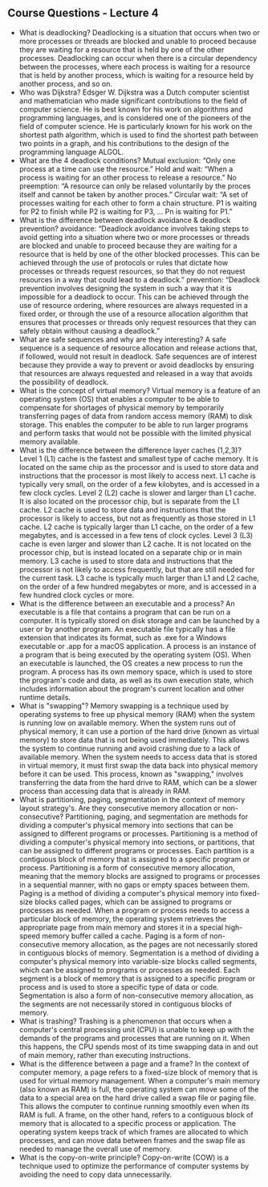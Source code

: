 ## Course Questions - Lecture 4 
* What is deadlocking?
Deadlocking is a situation that occurs when two or more processes or threads are blocked and unable to proceed because they are waiting for a resource that is held by one of the other processes. Deadlocking can occur when there is a circular dependency between the processes, where each process is waiting for a resource that is held by another process, which is waiting for a resource held by another process, and so on. 
* Who was Dijkstra? 
Edsger W. Dijkstra was a Dutch computer scientist and mathematician who made significant contributions to the field of computer science. He is best known for his work on algorithms and programming languages, and is considered one of the pioneers of the field of computer science.
He is particularly known for his work on the shortest path algorithm, which is used to find the shortest path between two points in a graph, and his contributions to the design of the programming language ALGOL.
* What are the 4 deadlock conditions?
Mutual exclusion:  “Only one process at a time can use the resource.”
Hold and wait: “When a process is waiting for an other process to release a resource.”
No preemption: “A resource can only be relased voluntarily by the proces itself and cannot be taken by another proces.”
Circular wait: “A set of processes waiting for each other to form a chain structure. P1 is waiting for P2 to finish while P2 is waiting for P3, ... Pn is waiting for P1.”
* What is the difference between deadlock avoidance & deadlock prevention?
avoidance: “Deadlock avoidance involves taking steps to avoid getting into a situation where two or more processes or threads are blocked and unable to proceed because they are waiting for a resource that is held by one of the other blocked processes. This can be achieved through the use of protocols or rules that dictate how processes or threads request resources, so that they do not request resources in a way that could lead to a deadlock.”
prevention: “Deadlock prevention involves designing the system in such a way that it is impossible for a deadlock to occur. This can be achieved through the use of resource ordering, where resources are always requested in a fixed order, or through the use of a resource allocation algorithm that ensures that processes or threads only request resources that they can safely obtain without causing a deadlock.”
* What are safe sequences and why are they interesting?
A safe sequence is a sequence of resource allocation and release actions that, if followed, would not result in deadlock. Safe sequences are of interest because they provide a way to prevent or avoid deadlocks by ensuring that resources are always requested and released in a way that avoids the possibility of deadlock.
* What is the concept of virtual memory?
Virtual memory is a feature of an operating system (OS) that enables a computer to be able to compensate for shortages of physical memory by temporarily transferring pages of data from random access memory (RAM) to disk storage. This enables the computer to be able to run larger programs and perform tasks that would not be possible with the limited physical memory available.
* What is the difference between the difference layer caches (1,2,3)?
Level 1 (L1) cache is the fastest and smallest type of cache memory. It is located on the same chip as the processor and is used to store data and instructions that the processor is most likely to access next. L1 cache is typically very small, on the order of a few kilobytes, and is accessed in a few clock cycles.
Level 2 (L2) cache is slower and larger than L1 cache. It is also located on the processor chip, but is separate from the L1 cache. L2 cache is used to store data and instructions that the processor is likely to access, but not as frequently as those stored in L1 cache. L2 cache is typically larger than L1 cache, on the order of a few megabytes, and is accessed in a few tens of clock cycles.
Level 3 (L3) cache is even larger and slower than L2 cache. It is not located on the processor chip, but is instead located on a separate chip or in main memory. L3 cache is used to store data and instructions that the processor is not likely to access frequently, but that are still needed for the current task. L3 cache is typically much larger than L1 and L2 cache, on the order of a few hundred megabytes or more, and is accessed in a few hundred clock cycles or more.
* What is the difference between an executable and a process?
An executable is a file that contains a program that can be run on a computer. It is typically stored on disk storage and can be launched by a user or by another program. An executable file typically has a file extension that indicates its format, such as .exe for a Windows executable or .app for a macOS application.
A process is an instance of a program that is being executed by the operating system (OS). When an executable is launched, the OS creates a new process to run the program. A process has its own memory space, which is used to store the program's code and data, as well as its own execution state, which includes information about the program's current location and other runtime details.
* What is "swapping"?
Memory swapping is a technique used by operating systems to free up physical memory (RAM) when the system is running low on available memory. When the system runs out of physical memory, it can use a portion of the hard drive (known as virtual memory) to store data that is not being used immediately. This allows the system to continue running and avoid crashing due to a lack of available memory.
When the system needs to access data that is stored in virtual memory, it must first swap the data back into physical memory before it can be used. This process, known as "swapping," involves transferring the data from the hard drive to RAM, which can be a slower process than accessing data that is already in RAM.
* What is partitioning, paging, segmentation in the context of memory layout strategy's. Are they consecutive memory allocation or non-consecutive?
Partitioning, paging, and segmentation are methods for dividing a computer's physical memory into sections that can be assigned to different programs or processes.
Partitioning is a method of dividing a computer's physical memory into sections, or partitions, that can be assigned to different programs or processes. Each partition is a contiguous block of memory that is assigned to a specific program or process. Partitioning is a form of consecutive memory allocation, meaning that the memory blocks are assigned to programs or processes in a sequential manner, with no gaps or empty spaces between them.
Paging is a method of dividing a computer's physical memory into fixed-size blocks called pages, which can be assigned to programs or processes as needed. When a program or process needs to access a particular block of memory, the operating system retrieves the appropriate page from main memory and stores it in a special high-speed memory buffer called a cache. Paging is a form of non-consecutive memory allocation, as the pages are not necessarily stored in contiguous blocks of memory.
Segmentation is a method of dividing a computer's physical memory into variable-size blocks called segments, which can be assigned to programs or processes as needed. Each segment is a block of memory that is assigned to a specific program or process and is used to store a specific type of data or code. Segmentation is also a form of non-consecutive memory allocation, as the segments are not necessarily stored in contiguous blocks of memory.
* What is trashing?
Trashing is a phenomenon that occurs when a computer's central processing unit (CPU) is unable to keep up with the demands of the programs and processes that are running on it. When this happens, the CPU spends most of its time swapping data in and out of main memory, rather than executing instructions.
* What is the difference between a page and a frame?
In the context of computer memory, a page refers to a fixed-size block of memory that is used for virtual memory management. When a computer's main memory (also known as RAM) is full, the operating system can move some of the data to a special area on the hard drive called a swap file or paging file. This allows the computer to continue running smoothly even when its RAM is full.
A frame, on the other hand, refers to a contiguous block of memory that is allocated to a specific process or application. The operating system keeps track of which frames are allocated to which processes, and can move data between frames and the swap file as needed to manage the overall use of memory.
* What is the copy-on-write principle?
Copy-on-write (COW) is a technique used to optimize the performance of computer systems by avoiding the need to copy data unnecessarily.

